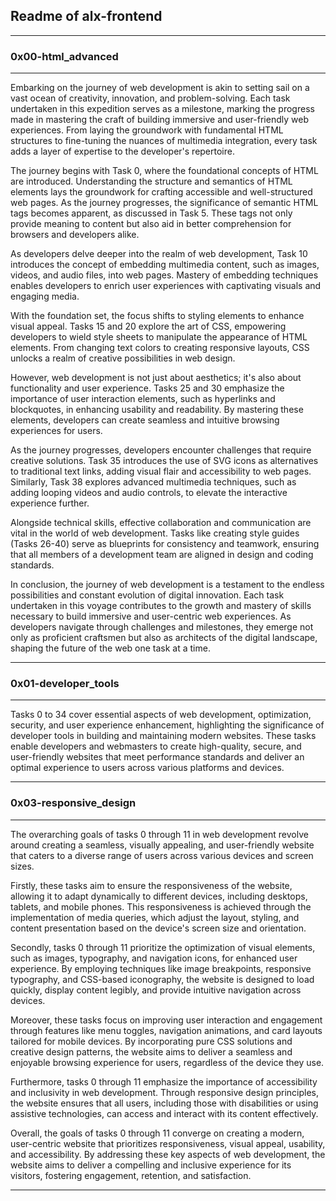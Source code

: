 ## Readme of alx-frontend
---

### 0x00-html_advanced
---

Embarking on the journey of web development is akin to setting sail on a vast ocean of creativity, innovation, and problem-solving. Each task undertaken in this expedition serves as a milestone, marking the progress made in mastering the craft of building immersive and user-friendly web experiences. From laying the groundwork with fundamental HTML structures to fine-tuning the nuances of multimedia integration, every task adds a layer of expertise to the developer's repertoire.

The journey begins with Task 0, where the foundational concepts of HTML are introduced. Understanding the structure and semantics of HTML elements lays the groundwork for crafting accessible and well-structured web pages. As the journey progresses, the significance of semantic HTML tags becomes apparent, as discussed in Task 5. These tags not only provide meaning to content but also aid in better comprehension for browsers and developers alike.

As developers delve deeper into the realm of web development, Task 10 introduces the concept of embedding multimedia content, such as images, videos, and audio files, into web pages. Mastery of embedding techniques enables developers to enrich user experiences with captivating visuals and engaging media.

With the foundation set, the focus shifts to styling elements to enhance visual appeal. Tasks 15 and 20 explore the art of CSS, empowering developers to wield style sheets to manipulate the appearance of HTML elements. From changing text colors to creating responsive layouts, CSS unlocks a realm of creative possibilities in web design.

However, web development is not just about aesthetics; it's also about functionality and user experience. Tasks 25 and 30 emphasize the importance of user interaction elements, such as hyperlinks and blockquotes, in enhancing usability and readability. By mastering these elements, developers can create seamless and intuitive browsing experiences for users.

As the journey progresses, developers encounter challenges that require creative solutions. Task 35 introduces the use of SVG icons as alternatives to traditional text links, adding visual flair and accessibility to web pages. Similarly, Task 38 explores advanced multimedia techniques, such as adding looping videos and audio controls, to elevate the interactive experience further.

Alongside technical skills, effective collaboration and communication are vital in the world of web development. Tasks like creating style guides (Tasks 26-40) serve as blueprints for consistency and teamwork, ensuring that all members of a development team are aligned in design and coding standards.

In conclusion, the journey of web development is a testament to the endless possibilities and constant evolution of digital innovation. Each task undertaken in this voyage contributes to the growth and mastery of skills necessary to build immersive and user-centric web experiences. As developers navigate through challenges and milestones, they emerge not only as proficient craftsmen but also as architects of the digital landscape, shaping the future of the web one task at a time.

---

### 0x01-developer_tools
---

Tasks 0 to 34 cover essential aspects of web development, optimization, security, and user experience enhancement, highlighting the significance of developer tools in building and maintaining modern websites. These tasks enable developers and webmasters to create high-quality, secure, and user-friendly websites that meet performance standards and deliver an optimal experience to users across various platforms and devices.

---

### 0x03-responsive_design
---

The overarching goals of tasks 0 through 11 in web development revolve around creating a seamless, visually appealing, and user-friendly website that caters to a diverse range of users across various devices and screen sizes.

Firstly, these tasks aim to ensure the responsiveness of the website, allowing it to adapt dynamically to different devices, including desktops, tablets, and mobile phones. This responsiveness is achieved through the implementation of media queries, which adjust the layout, styling, and content presentation based on the device's screen size and orientation.

Secondly, tasks 0 through 11 prioritize the optimization of visual elements, such as images, typography, and navigation icons, for enhanced user experience. By employing techniques like image breakpoints, responsive typography, and CSS-based iconography, the website is designed to load quickly, display content legibly, and provide intuitive navigation across devices.

Moreover, these tasks focus on improving user interaction and engagement through features like menu toggles, navigation animations, and card layouts tailored for mobile devices. By incorporating pure CSS solutions and creative design patterns, the website aims to deliver a seamless and enjoyable browsing experience for users, regardless of the device they use.

Furthermore, tasks 0 through 11 emphasize the importance of accessibility and inclusivity in web development. Through responsive design principles, the website ensures that all users, including those with disabilities or using assistive technologies, can access and interact with its content effectively.

Overall, the goals of tasks 0 through 11 converge on creating a modern, user-centric website that prioritizes responsiveness, visual appeal, usability, and accessibility. By addressing these key aspects of web development, the website aims to deliver a compelling and inclusive experience for its visitors, fostering engagement, retention, and satisfaction.

---

